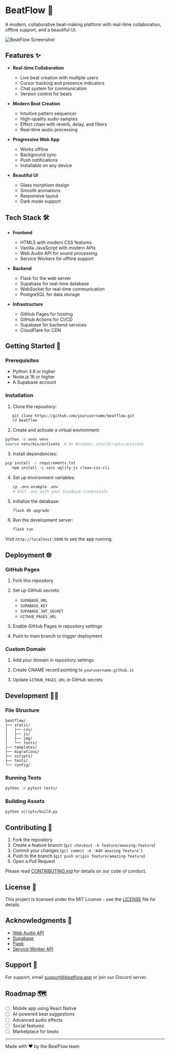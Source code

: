 # BeatFlow 🎵

A modern, collaborative beat-making platform with real-time collaboration, offline support, and a beautiful UI.

![BeatFlow Screenshot](static/img/screenshot1.png)

## Features ✨

- **Real-time Collaboration**
  - Live beat creation with multiple users
  - Cursor tracking and presence indicators
  - Chat system for communication
  - Version control for beats

- **Modern Beat Creation**
  - Intuitive pattern sequencer
  - High-quality audio samples
  - Effect chain with reverb, delay, and filters
  - Real-time audio processing

- **Progressive Web App**
  - Works offline
  - Background sync
  - Push notifications
  - Installable on any device

- **Beautiful UI**
  - Glass morphism design
  - Smooth animations
  - Responsive layout
  - Dark mode support

## Tech Stack 🛠️

- **Frontend**
  - HTML5 with modern CSS features
  - Vanilla JavaScript with modern APIs
  - Web Audio API for sound processing
  - Service Workers for offline support

- **Backend**
  - Flask for the web server
  - Supabase for real-time database
  - WebSocket for real-time communication
  - PostgreSQL for data storage

- **Infrastructure**
  - GitHub Pages for hosting
  - GitHub Actions for CI/CD
  - Supabase for backend services
  - CloudFlare for CDN

## Getting Started 🚀

### Prerequisites

- Python 3.9 or higher
- Node.js 16 or higher
- A Supabase account

### Installation

1. Clone the repository:
```bash
   git clone https://github.com/yourusername/beatflow.git
   cd beatflow
```

2. Create and activate a virtual environment:
```bash
python -m venv venv
source venv/bin/activate  # On Windows: venv\Scripts\activate
```

3. Install dependencies:
```bash
pip install -r requirements.txt
   npm install -g sass uglify-js clean-css-cli
```

4. Set up environment variables:
   ```bash
   cp .env.example .env
   # Edit .env with your Supabase credentials
   ```

5. Initialize the database:
   ```bash
   flask db upgrade
   ```

6. Run the development server:
   ```bash
   flask run
   ```

Visit `http://localhost:5000` to see the app running.

## Deployment 🌐

### GitHub Pages

1. Fork this repository

2. Set up GitHub secrets:
   - `SUPABASE_URL`
   - `SUPABASE_KEY`
   - `SUPABASE_JWT_SECRET`
   - `GITHUB_PAGES_URL`

3. Enable GitHub Pages in repository settings

4. Push to main branch to trigger deployment

### Custom Domain

1. Add your domain in repository settings

2. Create CNAME record pointing to `yourusername.github.io`

3. Update `GITHUB_PAGES_URL` in GitHub secrets

## Development 👩‍💻

### File Structure

```
beatflow/
├── static/
│   ├── css/
│   ├── js/
│   ├── img/
│   └── fonts/
├── templates/
├── migrations/
├── scripts/
├── tests/
└── config/
```

### Running Tests

```bash
python -m pytest tests/
```

### Building Assets

```bash
python scripts/build.py
```

## Contributing 🤝

1. Fork the repository
2. Create a feature branch (`git checkout -b feature/amazing-feature`)
3. Commit your changes (`git commit -m 'Add amazing feature'`)
4. Push to the branch (`git push origin feature/amazing-feature`)
5. Open a Pull Request

Please read [CONTRIBUTING.md](CONTRIBUTING.md) for details on our code of conduct.

## License 📝

This project is licensed under the MIT License - see the [LICENSE](LICENSE) file for details.

## Acknowledgments 🙏

- [Web Audio API](https://developer.mozilla.org/en-US/docs/Web/API/Web_Audio_API)
- [Supabase](https://supabase.io/)
- [Flask](https://flask.palletsprojects.com/)
- [Service Worker API](https://developer.mozilla.org/en-US/docs/Web/API/Service_Worker_API)

## Support 💬

For support, email support@beatflow.app or join our Discord server.

## Roadmap 🗺️

- [ ] Mobile app using React Native
- [ ] AI-powered beat suggestions
- [ ] Advanced audio effects
- [ ] Social features
- [ ] Marketplace for beats

---

Made with ❤️ by the BeatFlow team 